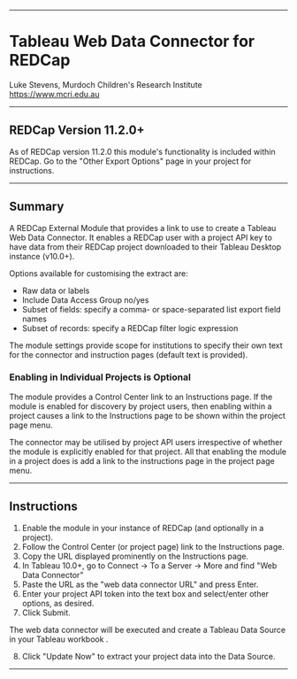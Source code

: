 ********************************************************************************
# Tableau Web Data Connector for REDCap

Luke Stevens, Murdoch Children's Research Institute https://www.mcri.edu.au

********************************************************************************
## REDCap Version 11.2.0+

As of REDCap version 11.2.0 this module's functionality is included within REDCap.
Go to the "Other Export Options" page in your project for instructions.

********************************************************************************
## Summary

A REDCap External Module that provides a link to use to create a Tableau Web
Data Connector. It enables a REDCap user with a project API key to have data 
from their REDCap project downloaded to their Tableau Desktop instance (v10.0+).

Options available for customising the extract are:
 * Raw data or labels
 * Include Data Access Group no/yes
 * Subset of fields: specify a comma- or space-separated list export field names
 * Subset of records: specify a REDCap filter logic expression

The module settings provide scope for institutions to specify their own text
for the connector and instruction pages (default text is provided).

### Enabling in Individual Projects is Optional
The module provides a Control Center link to an Instructions page. If the module
is enabled for discovery by project users, then enabling within a project causes
a link to the Instructions page to be shown within the project page menu. 

The connector may be utilised by project API users irrespective of whether the 
module is explicitly enabled for that project. All that enabling the module in
a project does is add a link to the instructions page in the project page menu.

********************************************************************************
## Instructions

1. Enable the module in your instance of REDCap (and optionally in a project).
2. Follow the Control Center (or project page) link to the Instructions page.
3. Copy the URL displayed prominently on the Instructions page.
4. In Tableau 10.0+, go to Connect -> To a Server -> More and find 
   \"Web Data Connector\" 
5. Paste the URL as the \"web data connector URL\" and press Enter.
6. Enter your project API token into the text box and select/enter other 
   options, as desired.
7. Click Submit.

The web data connector will be executed and create a Tableau Data Source in your
Tableau workbook .

8. Click "Update Now" to extract your project data into the Data Source.

********************************************************************************